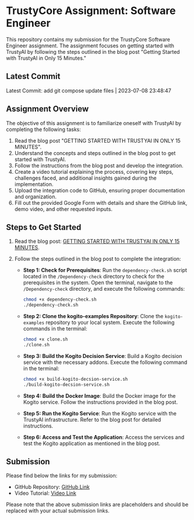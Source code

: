 # TrustyCore Assignment: Software Engineer

This repository contains my submission for the TrustyCore Software Engineer assignment. The assignment focuses on getting started with TrustyAI by following the steps outlined in the blog post "Getting Started with TrustyAI in Only 15 Minutes."

## Latest Commit

Latest Commit: add git compose update files | 2023-07-08 23:48:47 

## Assignment Overview

The objective of this assignment is to familiarize oneself with TrustyAI by completing the following tasks:

1. Read the blog post "GETTING STARTED WITH TRUSTYAI IN ONLY 15 MINUTES".
2. Understand the concepts and steps outlined in the blog post to get started with TrustyAI.
3. Follow the instructions from the blog post and develop the integration.
4. Create a video tutorial explaining the process, covering key steps, challenges faced, and additional insights gained during the implementation.
5. Upload the integration code to GitHub, ensuring proper documentation and organization.
6. Fill out the provided Google Form with details and share the GitHub link, demo video, and other requested inputs.

## Steps to Get Started

1. Read the blog post: [GETTING STARTED WITH TRUSTYAI IN ONLY 15 MINUTES](https://blog.kie.org/2021/05/getting-started-with-trustyai-in-only-15-minutes.html).

2. Follow the steps outlined in the blog post to complete the integration:

   - **Step 1: Check for Prerequisites**: Run the `dependency-check.sh` script located in the `/Dependency-check` directory to check for the prerequisites in the system. Open the terminal, navigate to the `/Dependency-check` directory, and execute the following commands:

     ```bash
     chmod +x dependency-check.sh
     ./dependency-check.sh
     ```

   - **Step 2: Clone the kogito-examples Repository**: Clone the `kogito-examples` repository to your local system. Execute the following commands in the terminal:

     ```bash
     chmod +x clone.sh
     ./clone.sh
     ```

   - **Step 3: Build the Kogito Decision Service**: Build a Kogito decision service with the necessary addons. Execute the following command in the terminal:

     ```bash
     chmod +x build-kogito-decsion-service.sh
     ./build-kogito-decsion-service.sh
     ```

   - **Step 4: Build the Docker Image**: Build the Docker image for the Kogito service. Follow the instructions provided in the blog post.

   - **Step 5: Run the Kogito Service**: Run the Kogito service with the TrustyAI infrastructure. Refer to the blog post for detailed instructions.

   - **Step 6: Access and Test the Application**: Access the services and test the Kogito application as mentioned in the blog post.

## Submission

Please find below the links for my submission:

- GitHub Repository: [GitHub Link](https://github.com/aryansingh920/trusty-core.git)
- Video Tutorial: [Video Link](add-your-video-link-here)

Please note that the above submission links are placeholders and should be replaced with your actual submission links.
